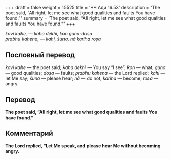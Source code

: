 +++
draft = false
weight = 15525
title = 'ЧЧ Ади 16.53'
description = 'The poet said, “All right, let me see what good qualities and faults You have found.”'
summary = 'The poet said, “All right, let me see what good qualities and faults You have found.”'
+++

_kavi kahe, — kaha dekhi, kon guṇa-doṣa  
prabhu kahena, — kahi, śuna, nā kariha roṣa_

## Пословный перевод

_kavi_ _kahe_ — the poet said; _kaha_ _dekhi_ — You say “I see”; _kon_ — what; _guṇa_ — good qualities; _doṣa_ — faults; _prabhu_ _kahena_ — the Lord replied; _kahi_ — let Me say; _śuna_ — please hear; _nā_ — do not; _kariha_ — become; _roṣa_ — angry.

## Перевод

**The poet said, “All right, let me see what good qualities and faults You have found.”**

## Комментарий

**The Lord replied, “Let Me speak, and please hear Me without becoming angry.**
